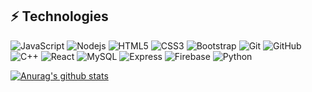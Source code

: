 <!--
**happycoder0011/happycoder0011** is a ✨ _special_ ✨ repository because its `README.md` (this file) appears on your GitHub profile.

Here are some ideas to get you started:

- 🔭 I’m currently working on ...
- 🌱 I’m currently learning ...
- 👯 I’m looking to collaborate on ...
- 🤔 I’m looking for help with ...
- 💬 Ask me about ...
- 📫 How to reach me: ...
- 😄 Pronouns: ...
- ⚡ Fun fact: ...
-->

## ⚡ Technologies

![JavaScript](https://img.shields.io/badge/-JavaScript-black?style=flat-square&logo=javascript)
![Nodejs](https://img.shields.io/badge/-Nodejs-black?style=flat-square&logo=Node.js)
![HTML5](https://img.shields.io/badge/-HTML5-E34F26?style=flat-square&logo=html5&logoColor=white)
![CSS3](https://img.shields.io/badge/-CSS3-1572B6?style=flat-square&logo=css3)
![Bootstrap](https://img.shields.io/badge/-Bootstrap-563D7C?style=flat-square&logo=bootstrap)
![Git](https://img.shields.io/badge/-Git-black?style=flat-square&logo=git)
![GitHub](https://img.shields.io/badge/-GitHub-181717?style=flat-square&logo=github)
![C++](https://img.shields.io/badge/-C++-white?logo=c%2B%2B&logoColor=00599C&style=flat-square)
![React](https://img.shields.io/badge/-ReactJS-blue?logo=react&logoColor=white&style=flat-square)
![MySQL](https://img.shields.io/badge/-MySQL-white?logo=MySQL&style=flat-square)
![Express](https://img.shields.io/badge/-Express-grey?logo=Express&logoColor=white&style=flat-square)
![Firebase](https://img.shields.io/badge/-Firebase-black?logo=Firebase&logoColor=yellow&style=flat-square)
![Python](https://img.shields.io/badge/-Python-yellow?logo=Python&logoColor=blue&style=flat-square)


[![Anurag's github stats](https://github-readme-stats.vercel.app/api?username=happycoder0011&show_icons=true&theme=dark)](https://github.com/anuraghazra/github-readme-stats)
